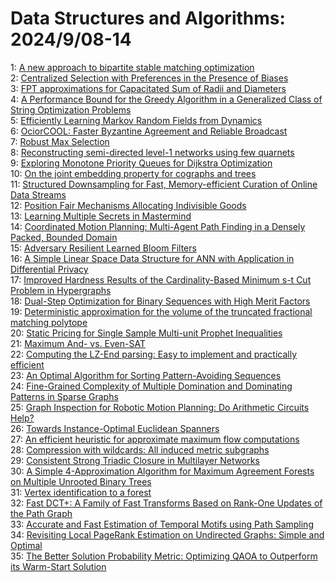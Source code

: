 # Data Structures and Algorithms: 2024/9/08-14  
1: [A new approach to bipartite stable matching optimization](https://doi.org/10.48550/arXiv.2409.04885)  
2: [Centralized Selection with Preferences in the Presence of Biases](https://doi.org/10.48550/arXiv.2409.04897)  
3: [FPT approximations for Capacitated Sum of Radii and Diameters](https://doi.org/10.48550/arXiv.2409.04984)  
4: [A Performance Bound for the Greedy Algorithm in a Generalized Class of  String Optimization Problems](https://doi.org/10.48550/arXiv.2409.05020)  
5: [Efficiently Learning Markov Random Fields from Dynamics](https://doi.org/10.48550/arXiv.2409.05284)  
6: [OciorCOOL: Faster Byzantine Agreement and Reliable Broadcast](https://doi.org/10.48550/arXiv.2409.06008)  
7: [Robust Max Selection](https://doi.org/10.48550/arXiv.2409.06014)  
8: [Reconstructing semi-directed level-1 networks using few quarnets](https://doi.org/10.48550/arXiv.2409.06034)  
9: [Exploring Monotone Priority Queues for Dijkstra Optimization](https://doi.org/10.48550/arXiv.2409.06061)  
10: [On the joint embedding property for cographs and trees](https://doi.org/10.48550/arXiv.2409.06127)  
11: [Structured Downsampling for Fast, Memory-efficient Curation of Online  Data Streams](https://doi.org/10.48550/arXiv.2409.06199)  
12: [Position Fair Mechanisms Allocating Indivisible Goods](https://doi.org/10.48550/arXiv.2409.06423)  
13: [Learning Multiple Secrets in Mastermind](https://doi.org/10.48550/arXiv.2409.06453)  
14: [Coordinated Motion Planning: Multi-Agent Path Finding in a Densely  Packed, Bounded Domain](https://doi.org/10.48550/arXiv.2409.06486)  
15: [Adversary Resilient Learned Bloom Filters](https://doi.org/10.48550/arXiv.2409.06556)  
16: [A Simple Linear Space Data Structure for ANN with Application in  Differential Privacy](https://doi.org/10.48550/arXiv.2409.07187)  
17: [Improved Hardness Results of the Cardinality-Based Minimum s-t Cut  Problem in Hypergraphs](https://doi.org/10.48550/arXiv.2409.07201)  
18: [Dual-Step Optimization for Binary Sequences with High Merit Factors](https://doi.org/10.48550/arXiv.2409.07222)  
19: [Deterministic approximation for the volume of the truncated fractional  matching polytope](https://doi.org/10.48550/arXiv.2409.07283)  
20: [Static Pricing for Single Sample Multi-unit Prophet Inequalities](https://doi.org/10.48550/arXiv.2409.07719)  
21: [Maximum And- vs. Even-SAT](https://doi.org/10.48550/arXiv.2409.07837)  
22: [Computing the LZ-End parsing: Easy to implement and practically  efficient](https://doi.org/10.48550/arXiv.2409.07840)  
23: [An Optimal Algorithm for Sorting Pattern-Avoiding Sequences](https://doi.org/10.48550/arXiv.2409.07868)  
24: [Fine-Grained Complexity of Multiple Domination and Dominating Patterns  in Sparse Graphs](https://doi.org/10.48550/arXiv.2409.08037)  
25: [Graph Inspection for Robotic Motion Planning: Do Arithmetic Circuits  Help?](https://doi.org/10.48550/arXiv.2409.08219)  
26: [Towards Instance-Optimal Euclidean Spanners](https://doi.org/10.48550/arXiv.2409.08227)  
27: [An efficient heuristic for approximate maximum flow computations](https://doi.org/10.48550/arXiv.2409.08350)  
28: [Compression with wildcards: All induced metric subgraphs](https://doi.org/10.48550/arXiv.2409.08363)  
29: [Consistent Strong Triadic Closure in Multilayer Networks](https://doi.org/10.48550/arXiv.2409.08405)  
30: [A Simple 4-Approximation Algorithm for Maximum Agreement Forests on  Multiple Unrooted Binary Trees](https://doi.org/10.48550/arXiv.2409.08440)  
31: [Vertex identification to a forest](https://doi.org/10.48550/arXiv.2409.08883)  
32: [Fast DCT+: A Family of Fast Transforms Based on Rank-One Updates of the  Path Graph](https://doi.org/10.48550/arXiv.2409.08970)  
33: [Accurate and Fast Estimation of Temporal Motifs using Path Sampling](https://doi.org/10.48550/arXiv.2409.08975)  
34: [Revisiting Local PageRank Estimation on Undirected Graphs: Simple and  Optimal](https://doi.org/10.48550/arXiv.2409.08978)  
35: [The Better Solution Probability Metric: Optimizing QAOA to Outperform  its Warm-Start Solution](https://doi.org/10.48550/arXiv.2409.09012)  
